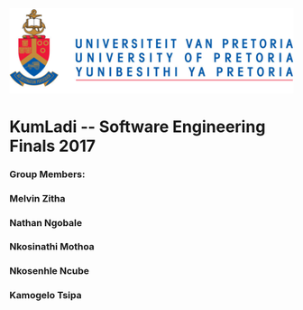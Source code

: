 ![UP Logo](https://raw.githubusercontent.com/KobusMarais/cos301_Longsword_Navigation/master/UP_Logo.PNG)

# KumLadi -- Software Engineering Finals 2017

### Group Members:
### Melvin Zitha

### Nathan Ngobale

### Nkosinathi Mothoa

### Nkosenhle Ncube

### Kamogelo Tsipa
